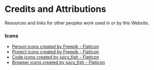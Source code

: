 # Credits and Attributions

Resources and links for other peoples work used in or by this Website.

### Icons
 - <a href="https://www.flaticon.com/free-icons/person" title="person icons">Person icons created by Freepik - Flaticon</a>
 - <a href="https://www.flaticon.com/free-icons/project" title="project icons">Project icons created by Freepik - Flaticon</a>
 - <a href="https://www.flaticon.com/free-icons/code" title="code icons">Code icons created by juicy_fish - Flaticon</a>
 - <a href="https://www.flaticon.com/free-icons/browser" title="browser icons">Browser icons created by juicy_fish - Flaticon</a>
